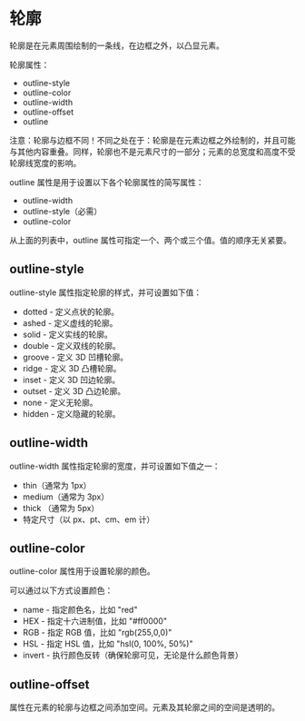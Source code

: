 # 轮廓

轮廓是在元素周围绘制的一条线，在边框之外，以凸显元素。

轮廓属性：

- outline-style
- outline-color
- outline-width
- outline-offset
- outline

注意：轮廓与边框不同！不同之处在于：轮廓是在元素边框之外绘制的，并且可能与其他内容重叠。同样，轮廓也不是元素尺寸的一部分；元素的总宽度和高度不受轮廓线宽度的影响。

outline 属性是用于设置以下各个轮廓属性的简写属性：

- outline-width
- outline-style（必需）
- outline-color

从上面的列表中，outline 属性可指定一个、两个或三个值。值的顺序无关紧要。

## outline-style

outline-style 属性指定轮廓的样式，并可设置如下值：

- dotted - 定义点状的轮廓。
- ashed - 定义虚线的轮廓。
- solid - 定义实线的轮廓。
- double - 定义双线的轮廓。
- groove - 定义 3D 凹槽轮廓。
- ridge - 定义 3D 凸槽轮廓。
- inset - 定义 3D 凹边轮廓。
- outset - 定义 3D 凸边轮廓。
- none - 定义无轮廓。
- hidden - 定义隐藏的轮廓。

## outline-width

outline-width 属性指定轮廓的宽度，并可设置如下值之一：

- thin（通常为 1px）
- medium（通常为 3px）
- thick （通常为 5px）
- 特定尺寸（以 px、pt、cm、em 计）

## outline-color

outline-color 属性用于设置轮廓的颜色。

可以通过以下方式设置颜色：

- name - 指定颜色名，比如 "red"
- HEX - 指定十六进制值，比如 "#ff0000"
- RGB - 指定 RGB 值，比如 "rgb(255,0,0)"
- HSL - 指定 HSL 值，比如 "hsl(0, 100%, 50%)"
- invert - 执行颜色反转（确保轮廓可见，无论是什么颜色背景）

## outline-offset

 属性在元素的轮廓与边框之间添加空间。元素及其轮廓之间的空间是透明的。